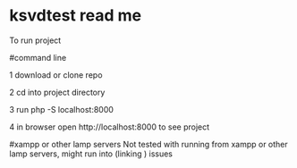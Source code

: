 # ksvdtest read me


To run project

#command line

1 download or clone repo

2 cd into project directory

3 run php -S localhost:8000

4 in browser open http://localhost:8000 to see project



#xampp or other lamp servers
Not tested with running from xampp or other lamp servers, might run into (linking ) issues